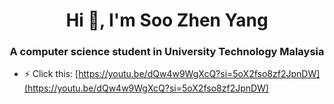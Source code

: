 <h1 align="center">Hi 👋, I'm Soo Zhen Yang</h1>
<h3 align="center">A computer science student in University Technology Malaysia</h3>

- ⚡ Click this: [https://youtu.be/dQw4w9WgXcQ?si=5oX2fso8zf2JpnDW](https://youtu.be/dQw4w9WgXcQ?si=5oX2fso8zf2JpnDW)


<p align="left">
</p>
